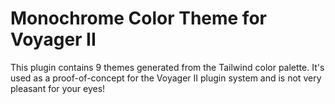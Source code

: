 # Monochrome Color Theme for Voyager II
This plugin contains 9 themes generated from the Tailwind color palette. It's used as a proof-of-concept for the Voyager II plugin system and is not very pleasant for your eyes!

